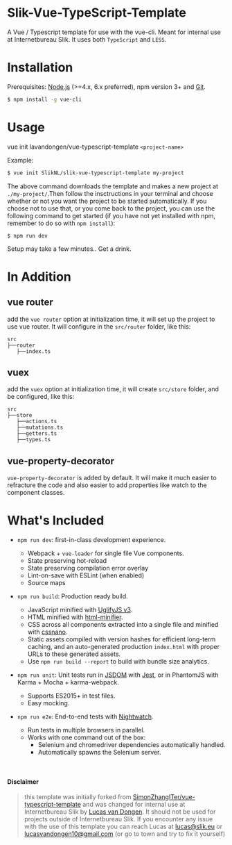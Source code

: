# Slik-Vue-TypeScript-Template
A Vue / Typescript template for use with the vue-cli. Meant for internal use at Internetbureau Slik. It uses both `TypeScript` and `LESS`.

# Installation

Prerequisites: [Node.js](https://nodejs.org/en/) (>=4.x, 6.x preferred), npm version 3+ and [Git](https://git-scm.com/).

``` bash
$ npm install -g vue-cli
```

# Usage

vue init lavandongen/vue-typescript-template `<project-name>`

Example:

``` bash
$ vue init SlikNL/slik-vue-typescript-template my-project
```

The above command downloads the template and makes a new project at `./my-project/`.Then follow the insctructions in your terminal and choose whether or not you want the project to be started automatically. If you choose not to use that, or you come back to the project, you can use the following command to get started (if you have not yet installed with npm, remember to do so with `npm install`):

```
$ npm run dev
```

Setup may take a few minutes.. Get a drink.

# In Addition

## vue router

add the `vue router` option at initialization time, it will set up the project to use vue router. It will configure in the `src/router` folder, like this:

```
src
├──router
   ├──index.ts
```

## vuex
add the `vuex` option at initialization time, it will create `src/store` folder, and be configured, like this:

```
src
├──store
   ├──actions.ts
   ├──mutations.ts
   ├──getters.ts
   ├──types.ts
```

## vue-property-decorator
`vue-property-decorator` is added by default. It will make it much easier to refracture the code and also easier to add properties like watch to the component classes.

# What's Included

- `npm run dev`: first-in-class development experience.
  - Webpack + `vue-loader` for single file Vue components.
  - State preserving hot-reload
  - State preserving compilation error overlay
  - Lint-on-save with ESLint (when enabled)
  - Source maps

- `npm run build`: Production ready build.
  - JavaScript minified with [UglifyJS v3](https://github.com/mishoo/UglifyJS2/tree/harmony).
  - HTML minified with [html-minifier](https://github.com/kangax/html-minifier).
  - CSS across all components extracted into a single file and minified with [cssnano](https://github.com/ben-eb/cssnano).
  - Static assets compiled with version hashes for efficient long-term caching, and an auto-generated production `index.html` with proper URLs to these generated assets.
  - Use `npm run build --report` to build with bundle size analytics.

- `npm run unit`: Unit tests run in [JSDOM](https://github.com/tmpvar/jsdom) with [Jest](https://facebook.github.io/jest/), or in PhantomJS with Karma + Mocha + karma-webpack.
  - Supports ES2015+ in test files.
  - Easy mocking.

- `npm run e2e`: End-to-end tests with [Nightwatch](http://nightwatchjs.org/).
  - Run tests in multiple browsers in parallel.
  - Works with one command out of the box:
    - Selenium and chromedriver dependencies automatically handled.
    - Automatically spawns the Selenium server.

&nbsp;

#### Disclaimer

> this template was initially forked from [SimonZhangITer/vue-typescript-template](https://github.com/SimonZhangITer/vue-typescript-template) and was changed for internal use at Internetbureau Slik by [Lucas van Dongen](https://github.com/lavandongen). It should not be used for projects outside of Internetbureau Slik. If you encounter any issue with the use of this template you can reach Lucas at lucas@slik.eu or lucasvandongen10@gmail.com (or go to town and try to fix it yourself)
